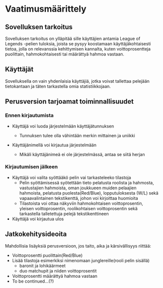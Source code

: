 # Vaatimusmäärittely

## Sovelluksen tarkoitus

Sovelluksen tarkoitus on ylläpitää sille käyttäjien antamia League of Legends -pelien tuloksia, joista se pysyy koostamaan käyttäjäkohtaisesti tietoa, jolla on relevanssia kehittymisen kannalta, kuten voittoprosentteja puolittain, hahmokohtaisesti tai määrättyä hahmoa vastaan.

## Käyttäjät

Sovelluksella on vain yhdenlaisia käyttäjiä, jotka voivat tallettaa pelejään tietokantaan ja täten tarkastella omia statistiikkojaan.

## Perusversion tarjoamat toiminnallisuudet
### Ennen kirjautumista
* Käyttäjä voi luoda järjestelmään käyttäjätunnuksen
  * Tunnuksen tulee olla vähintään merkin mittainen ja uniikki
  
* Käyttäjänimellä voi kirjautua järjestelmään
  * Mikäli käyttäjänimeä ei ole järjestelmässä, antaa se siitä herjan
  
### Kirjautumisen jälkeen
* Käyttäjä voi valita syöttääkö pelin vai tarkasteleeko tilastoja
  * Pelin syöttämisessä syötettään tieto pelatusta roolista ja hahmosta, vastustajien hahmoista, oman joukkueen muiden pelaajien hahmoista, pelatusta puolesta(Red/Blue), lopputuloksesta (W/L) sekä vapaavalintainen tekstikenttä, johon voi kirjoittaa huomioita
  * Tilastoista voi ottaa näkyviin hahmokohtaisen voittoprosentin, yleisen voittoprosentin, roolikohtaisen voittoprosentin sekä tarkastella talletettuja pelejä tekstikenttineen
* Käyttäjä voi kirjautua ulos

## Jatkokehitysideoita
Mahdollisia lisäyksiä perusversioon, jos taito, aika ja kärsivällisyys riittää:
* Voittoprosentti puolittain(Red/Blue)
* Lisää tilastoja esimerkiksi nimenomaan junglereille(rooli pelin sisällä)
  * baronit ja lohikäärmeet
  * duo matchupit ja niiden voittoprosentit
* Voittoprosentti määrättyä hahmoa vastaan
* To be continued...(?)

